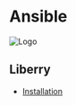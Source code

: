 # Ansible
![Logo](https://upload.wikimedia.org/wikipedia/commons/thumb/2/24/Ansible_logo.svg/256px-Ansible_logo.svg.png)

## Liberry 
 - [Installation](https://github.com/DekBaCom/Ansible/blob/main/Install.md)

